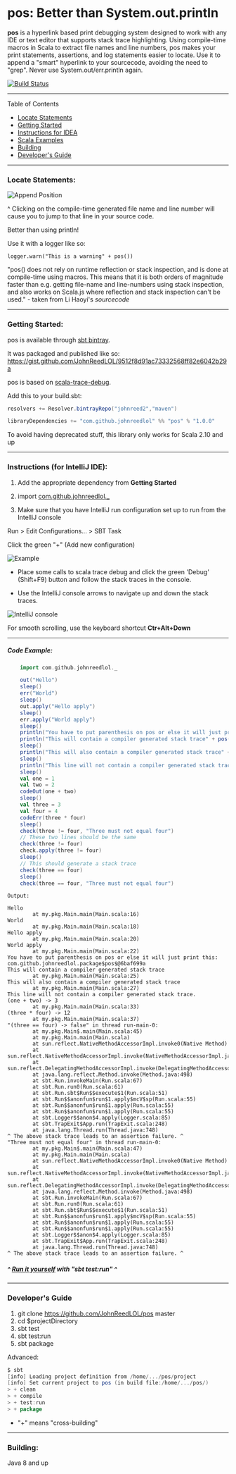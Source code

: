 # pos: Better than System.out.println

**pos** is a hyperlink based print debugging system designed to work with any IDE or text editor that supports stack trace highlighting. Using compile-time macros in Scala to extract file names and line numbers, pos makes your print statements, assertions, and log statements easier to locate. Use it to append a "smart" hyperlink to your sourcecode, avoiding the need to "grep". Never use System.out/err.println again.

[![Build Status](https://travis-ci.com/JohnReedLOL/pos.svg?branch=master)](https://travis-ci.com/JohnReedLOL/pos)

____________________________________________________________________________________________________________________

Table of Contents

* <a href="#Locate-Statements">Locate Statements</a>
* <a href="#Getting-Started">Getting Started</a>
* <a href="#Instructions">Instructions for IDEA</a>
* <a href="#Scala-Examples">Scala Examples</a>
* <a href="#Building">Building</a>
* <a href="#Developers-Guide">Developer's Guide</a>

____________________________________________________________________________________________________________________


<a name="Locate-Statements"></a>

### Locate Statements:

![Append Position](https://i.imgur.com/hNTzyhJ.png)

^ Clicking on the compile-time generated file name and line number will cause you to jump to that line in your source code.

Better than using println!

Use it with a logger like so:

`logger.warn("This is a warning" + pos())`

"pos() does not rely on runtime reflection or stack inspection, and is done at compile-time using macros. This means that it is both orders of magnitude faster than e.g. getting file-name and line-numbers using stack inspection, and also works on Scala.js where reflection and stack inspection can't be used." - taken from Li Haoyi's *sourcecode*

____________________________________________________________________________________________________________________

<a name="Getting-Started"></a>

### Getting Started:

pos is available through [sbt bintray](https://bintray.com/johnreed2/maven/pos).

It was packaged and published like so: https://gist.github.com/JohnReedLOL/9512f8d91ac73332568ff82e6042b29a

pos is based on [scala-trace-debug](https://github.com/JohnReedLOL/scala-trace-debug).

Add this to your build.sbt:

```scala
resolvers += Resolver.bintrayRepo("johnreed2","maven")

libraryDependencies += "com.github.johnreedlol" %% "pos" % "1.0.0"

```

To avoid having deprecated stuff, this library only works for Scala 2.10 and up
____________________________________________________________________________________________________________________

<a name="Instructions"></a>

### Instructions (for IntelliJ IDE):

1. Add the appropriate dependency from **Getting Started**

2. import [com.github.johnreedlol._](src/main/scala/com/github/johnreedlol/package.scala)

3. Make sure that you have IntelliJ run configuration set up to run from the IntelliJ console

Run > Edit Configurations... > SBT Task

Click the green "+" (Add new configuration)

![Example](http://i.imgur.com/UPZAJHo.png)

- Place some calls to scala trace debug and click the green 'Debug' (Shift+F9) button and follow the stack traces in the console. 
 
- Use the IntelliJ console arrows to navigate up and down the stack traces.

![IntelliJ console](https://i.imgur.com/QO5Qs7X.png)

For smooth scrolling, use the keyboard shortcut **Ctr+Alt+Down**
____________________________________________________________________________________________________________________

<a name="Scala-Examples"></a>

##### Code Example:

```scala
    import com.github.johnreedlol._

    out("Hello")
    sleep()
    err("World")
    sleep()
    out.apply("Hello apply")
    sleep()
    err.apply("World apply")
    sleep()
    println("You have to put parenthesis on pos or else it will just print this: " + pos.toString)
    println("This will contain a compiler generated stack trace" + pos())
    sleep()
    println("This will also contain a compiler generated stack trace" + pos.apply())
    sleep()
    println("This line will not contain a compiler generated stack trace.")
    sleep()
    val one = 1
    val two = 2
    codeOut(one + two)
    sleep()
    val three = 3
    val four = 4
    codeErr(three * four)
    sleep()
    check(three != four, "Three must not equal four")
    // These two lines should be the same
    check(three != four)
    check.apply(three != four)
    sleep()
    // This should generate a stack trace
    check(three == four)
    sleep()
    check(three == four, "Three must not equal four")
```

```
Output:

Hello
        at my.pkg.Main.main(Main.scala:16)
World
        at my.pkg.Main.main(Main.scala:18)
Hello apply
        at my.pkg.Main.main(Main.scala:20)
World apply
        at my.pkg.Main.main(Main.scala:22)
You have to put parenthesis on pos or else it will just print this: com.github.johnreedlol.package$pos$@6baf699a
This will contain a compiler generated stack trace
        at my.pkg.Main.main(Main.scala:25)
This will also contain a compiler generated stack trace
        at my.pkg.Main.main(Main.scala:27)
This line will not contain a compiler generated stack trace.
(one + two) -> 3
        at my.pkg.Main.main(Main.scala:33)
(three * four) -> 12
        at my.pkg.Main.main(Main.scala:37)
"(three == four) -> false" in thread run-main-0:
        at my.pkg.Main$.main(Main.scala:45)
        at my.pkg.Main.main(Main.scala)
        at sun.reflect.NativeMethodAccessorImpl.invoke0(Native Method)
        at sun.reflect.NativeMethodAccessorImpl.invoke(NativeMethodAccessorImpl.java:62)
        at sun.reflect.DelegatingMethodAccessorImpl.invoke(DelegatingMethodAccessorImpl.java:43)
        at java.lang.reflect.Method.invoke(Method.java:498)
        at sbt.Run.invokeMain(Run.scala:67)
        at sbt.Run.run0(Run.scala:61)
        at sbt.Run.sbt$Run$$execute$1(Run.scala:51)
        at sbt.Run$$anonfun$run$1.apply$mcV$sp(Run.scala:55)
        at sbt.Run$$anonfun$run$1.apply(Run.scala:55)
        at sbt.Run$$anonfun$run$1.apply(Run.scala:55)
        at sbt.Logger$$anon$4.apply(Logger.scala:85)
        at sbt.TrapExit$App.run(TrapExit.scala:248)
        at java.lang.Thread.run(Thread.java:748)
^ The above stack trace leads to an assertion failure. ^
"Three must not equal four" in thread run-main-0:
        at my.pkg.Main$.main(Main.scala:47)
        at my.pkg.Main.main(Main.scala)
        at sun.reflect.NativeMethodAccessorImpl.invoke0(Native Method)
        at sun.reflect.NativeMethodAccessorImpl.invoke(NativeMethodAccessorImpl.java:62)
        at sun.reflect.DelegatingMethodAccessorImpl.invoke(DelegatingMethodAccessorImpl.java:43)
        at java.lang.reflect.Method.invoke(Method.java:498)
        at sbt.Run.invokeMain(Run.scala:67)
        at sbt.Run.run0(Run.scala:61)
        at sbt.Run.sbt$Run$$execute$1(Run.scala:51)
        at sbt.Run$$anonfun$run$1.apply$mcV$sp(Run.scala:55)
        at sbt.Run$$anonfun$run$1.apply(Run.scala:55)
        at sbt.Run$$anonfun$run$1.apply(Run.scala:55)
        at sbt.Logger$$anon$4.apply(Logger.scala:85)
        at sbt.TrapExit$App.run(TrapExit.scala:248)
        at java.lang.Thread.run(Thread.java:748)
^ The above stack trace leads to an assertion failure. ^

```

##### ^ [Run it yourself](src/test/scala/my/pkg/Main.scala) with "sbt test:run" ^

____________________________________________________________________________________________________________________

### Developer's Guide

<a name="Developers-Guide"></a>

1. git clone https://github.com/JohnReedLOL/pos master
2. cd $projectDirectory
3. sbt test
4. sbt test:run
5. sbt package

Advanced: 
```scala
$ sbt
[info] Loading project definition from /home/.../pos/project
[info] Set current project to pos (in build file:/home/.../pos/)
> + clean
> + compile 
> + test:run
> + package
```

* "+" means "cross-building"

____________________________________________________________________________________________________________________

<a name="Building"></a>

### Building:

Java 8 and up
